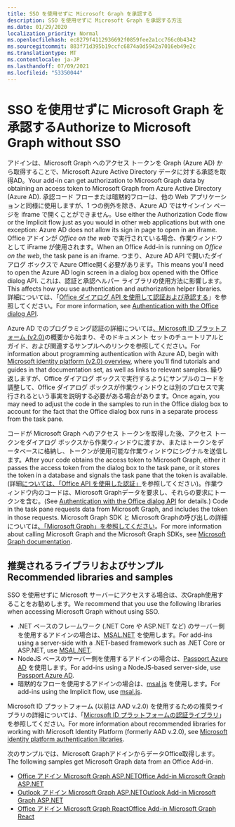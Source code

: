 ```yaml
---
title: SSO を使用せずに Microsoft Graph を承認する
description: SSO を使用せずに Microsoft Graph を承認する方法
ms.date: 01/29/2020
localization_priority: Normal
ms.openlocfilehash: ec8279f4112936692f0859fee2a1cc766c0b4342
ms.sourcegitcommit: 883f71d395b19ccfc6874a0d5942a7016eb49e2c
ms.translationtype: MT
ms.contentlocale: ja-JP
ms.lasthandoff: 07/09/2021
ms.locfileid: "53350044"
---
```

# <a name="authorize-to-microsoft-graph-without-sso"></a><span data-ttu-id="4011f-103">SSO を使用せずに Microsoft Graph を承認する</span><span class="sxs-lookup"><span data-stu-id="4011f-103">Authorize to Microsoft Graph without SSO</span></span>

<span data-ttu-id="4011f-104">アドインは、Microsoft Graph へのアクセス トークンを Graph (Azure AD) から取得することで、Microsoft Azure Active Directory データに対する承認を取得AD。</span><span class="sxs-lookup"><span data-stu-id="4011f-104">Your add-in can get authorization to Microsoft Graph data by obtaining an access token to Microsoft Graph from Azure Active Directory (Azure AD).</span></span> <span data-ttu-id="4011f-105">承認コード フローまたは暗黙的フローは、他の Web アプリケーションと同様に使用しますが、1 つの例外を除き、Azure AD ではサインイン ページを iframe で開くことができません。</span><span class="sxs-lookup"><span data-stu-id="4011f-105">Use either the Authorization Code flow or the Implicit flow just as you would in other web applications but with one exception: Azure AD does not allow its sign in page to open in an iframe.</span></span> <span data-ttu-id="4011f-106">Office アドインが *Office on the web* で実行されている場合、作業ウィンドウとして iFrame が使用されます。</span><span class="sxs-lookup"><span data-stu-id="4011f-106">When an Office Add-in is running on *Office on the web*, the task pane is an iframe.</span></span> <span data-ttu-id="4011f-107">つまり、Azure AD API で開いたダイアログ ボックスで Azure Office開く必要があります。</span><span class="sxs-lookup"><span data-stu-id="4011f-107">This means you'll need to open the Azure AD login screen in a dialog box opened with the Office dialog API.</span></span> <span data-ttu-id="4011f-108">これは、認証と承認ヘルパー ライブラリの使用方法に影響します。</span><span class="sxs-lookup"><span data-stu-id="4011f-108">This affects how you use authentication and authorization helper libraries.</span></span> <span data-ttu-id="4011f-109">詳細については、「[Office ダイアログ API を使用して認証および承認する](auth-with-office-dialog-api.md)」を参照してください。</span><span class="sxs-lookup"><span data-stu-id="4011f-109">For more information, see [Authentication with the Office dialog API](auth-with-office-dialog-api.md).</span></span>

<span data-ttu-id="4011f-110">Azure AD でのプログラミング認証の詳細については[、Microsoft ID プラットフォーム (v2.0)](/azure/active-directory/develop/v2-overview)の概要から始まり、そのドキュメント セットのチュートリアルとガイド、および関連するサンプルへのリンクを参照してください。</span><span class="sxs-lookup"><span data-stu-id="4011f-110">For information about programming authentication with Azure AD, begin with [Microsoft identity platform (v2.0) overview](/azure/active-directory/develop/v2-overview), where you'll find tutorials and guides in that documentation set, as well as links to relevant samples.</span></span> <span data-ttu-id="4011f-111">繰り返しますが、Office ダイアログ ボックスで実行するようにサンプルのコードを調整して、Office ダイアログ ボックスが作業ウィンドウとは別のプロセスで実行されるという事実を説明する必要がある場合があります。</span><span class="sxs-lookup"><span data-stu-id="4011f-111">Once again, you may need to adjust the code in the samples to run in the Office dialog box to account for the fact that the Office dialog box runs in a separate process from the task pane.</span></span>

<span data-ttu-id="4011f-112">コードが Microsoft Graph へのアクセス トークンを取得した後、アクセス トークンをダイアログ ボックスから作業ウィンドウに渡すか、またはトークンをデータベースに格納し、トークンが使用可能な作業ウィンドウにシグナルを送信します。</span><span class="sxs-lookup"><span data-stu-id="4011f-112">After your code obtains the access token to Microsoft Graph, either it passes the access token from the dialog box to the task pane, or it stores the token in a database and signals the task pane that the token is available.</span></span> <span data-ttu-id="4011f-113">(詳細[については、「Office API を使用した認証」](auth-with-office-dialog-api.md)を参照してください)。作業ウィンドウ内のコードは、Microsoft Graphデータを要求し、それらの要求にトークンを含む。</span><span class="sxs-lookup"><span data-stu-id="4011f-113">(See [Authentication with the Office dialog API](auth-with-office-dialog-api.md) for details.) Code in the task pane requests data from Microsoft Graph, and includes the token in those requests.</span></span> <span data-ttu-id="4011f-114">Microsoft Graph SDK と Microsoft Graphの呼び出しの詳細については[、「Microsoft Graph」を参照してください](/graph/)。</span><span class="sxs-lookup"><span data-stu-id="4011f-114">For more information about calling Microsoft Graph and the Microsoft Graph SDKs, see [Microsoft Graph documentation](/graph/).</span></span>

## <a name="recommended-libraries-and-samples"></a><span data-ttu-id="4011f-115">推奨されるライブラリおよびサンプル</span><span class="sxs-lookup"><span data-stu-id="4011f-115">Recommended libraries and samples</span></span>

<span data-ttu-id="4011f-116">SSO を使用せずに Microsoft サーバーにアクセスする場合は、次Graph使用することをお勧めします。</span><span class="sxs-lookup"><span data-stu-id="4011f-116">We recommend that you use the following libraries when accessing Microsoft Graph without using SSO.</span></span>

- <span data-ttu-id="4011f-117">.NET ベースのフレームワーク (.NET Core や ASP.NET など) のサーバー側を使用するアドインの場合は、[MSAL.NET](https://github.com/AzureAD/microsoft-authentication-library-for-dotnet/wiki#conceptual-documentation) を使用します。</span><span class="sxs-lookup"><span data-stu-id="4011f-117">For add-ins using a server-side with a .NET-based framework such as .NET Core or ASP.NET, use [MSAL.NET](https://github.com/AzureAD/microsoft-authentication-library-for-dotnet/wiki#conceptual-documentation).</span></span>
- <span data-ttu-id="4011f-118">NodeJS ベースのサーバー側を使用するアドインの場合は、[Passport Azure AD](https://github.com/AzureAD/passport-azure-ad) を使用します。</span><span class="sxs-lookup"><span data-stu-id="4011f-118">For add-ins using a NodeJS-based server-side, use [Passport Azure AD](https://github.com/AzureAD/passport-azure-ad).</span></span>
- <span data-ttu-id="4011f-119">暗黙的なフローを使用するアドインの場合は、[msal.js](https://github.com/AzureAD/microsoft-authentication-library-for-js/wiki) を使用します。</span><span class="sxs-lookup"><span data-stu-id="4011f-119">For add-ins using the Implicit flow, use [msal.js](https://github.com/AzureAD/microsoft-authentication-library-for-js/wiki).</span></span>

<span data-ttu-id="4011f-120">Microsoft ID プラットフォーム (以前は AAD v.2.0) を使用するための推奨ライブラリの詳細については、「[Microsoft ID プラットフォームの認証ライブラリ](/azure/active-directory/develop/reference-v2-libraries)」を参照してください。</span><span class="sxs-lookup"><span data-stu-id="4011f-120">For more information about recommended libraries for working with Microsoft Identity Platform (formerly AAD v.2.0), see [Microsoft identity platform authentication libraries](/azure/active-directory/develop/reference-v2-libraries).</span></span>

<span data-ttu-id="4011f-121">次のサンプルでは、Microsoft GraphアドインからデータOffice取得します。</span><span class="sxs-lookup"><span data-stu-id="4011f-121">The following samples get Microsoft Graph data from an Office Add-in.</span></span>

- [<span data-ttu-id="4011f-122">Office アドイン Microsoft Graph ASP.NET</span><span class="sxs-lookup"><span data-stu-id="4011f-122">Office Add-in Microsoft Graph ASP.NET</span></span>](https://github.com/OfficeDev/PnP-OfficeAddins/tree/master/Samples/auth/Office-Add-in-Microsoft-Graph-ASPNET)
- [<span data-ttu-id="4011f-123">Outlook アドイン Microsoft Graph ASP.NET</span><span class="sxs-lookup"><span data-stu-id="4011f-123">Outlook Add-in Microsoft Graph ASP.NET</span></span>](https://github.com/OfficeDev/PnP-OfficeAddins/tree/master/Samples/auth/Outlook-Add-in-Microsoft-Graph-ASPNET)
- [<span data-ttu-id="4011f-124">Office アドイン Microsoft Graph React</span><span class="sxs-lookup"><span data-stu-id="4011f-124">Office Add-in Microsoft Graph React</span></span>](https://github.com/OfficeDev/PnP-OfficeAddins/tree/master/Samples/auth/Office-Add-in-Microsoft-Graph-React)
